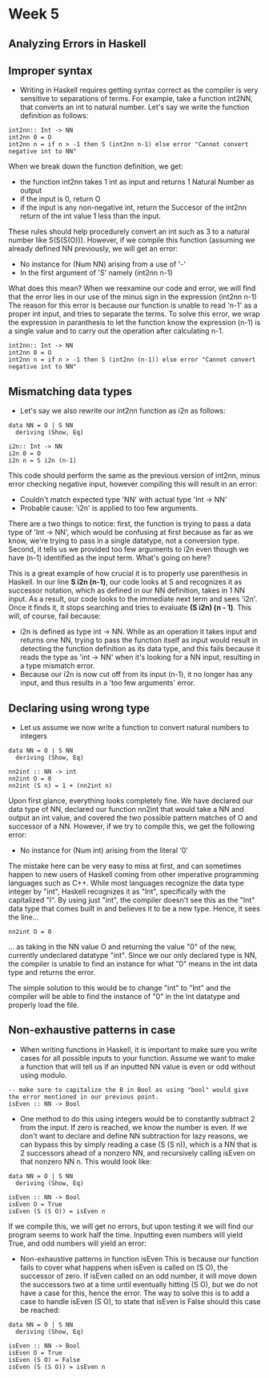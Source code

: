 # Week 5
## Analyzing Errors in Haskell
## Improper syntax
* Writing in Haskell requires getting syntax correct as the compiler is very sensitive to separations of terms. For example, take a function int2NN, that converts an int to natural number. Let's say we write the function definition as follows:
```
int2nn:: Int -> NN
int2nn 0 = O
int2nn n = if n > -1 then S (int2nn n-1) else error "Cannot convert negative int to NN"
```
When we break down the function definition, we get:
* the function int2nn takes 1 int as input and returns 1 Natural Number as output
* if the input is 0, return O
* if the input is any non-negative int, return the Succesor of the int2nn return of the int value 1 less than the input.

These rules should help procedurely convert an int such as 3 to a natural number like S(S(S(O))).
However, if we compile this function (assuming we already defined NN previously, we will get an error:

* No instance for (Num NN) arising from a use of '-'
* In the first argument of 'S' namely (int2nn n-1)

What does this mean? When we reexamine our code and error, we will find that the error lies in our use of the minus sign in the expression (int2nn n-1)
The reason for this error is because our function is unable to read 'n-1' as a proper int input, and tries to separate the terms. To solve this error, we wrap the expression in paranthesis to let the function know the expression (n-1) is a single value and to carry out the operation after calculating n-1.
```
int2nn:: Int -> NN
int2nn 0 = O
int2nn n = if n > -1 then S (int2nn (n-1)) else error "Cannot convert negative int to NN"
```
## Mismatching data types
* Let's say we also rewrite our int2nn function as i2n as follows:
```
data NN = O | S NN
  deriving (Show, Eq)

i2n:: Int -> NN
i2n 0 = O
i2n n = S i2n (n-1)
```
This code should perform the same as the previous version of int2nn, minus error checking negative input, however compiling this will result in an error:
* Couldn't match expected type 'NN' with actual type 'Int -> NN'
* Probable cause: 'i2n' is applied to too few arguments.

There are a two things to notice: first, the function is trying to pass a data type of 'Int -> NN', which would be confusing at first because as far as we know, we're trying to pass in a single datatype, not a conversion type. Second, it tells us we provided too few arguments to i2n even though we have (n-1) identified as the input term. What's going on here?

This is a great example of how crucial it is to properly use parenthesis in Haskell. In our line **S i2n (n-1)**, our code looks at S and recognizes it as successor notation, which as defined in our NN definition, takes in 1 NN input. As a result, our code looks to the immediate next term and sees 'i2n'. Once it finds it, it stops searching and tries to evaluate **(S i2n) (n - 1)**. This will, of course, fail because:
* i2n is defined as type int -> NN. While as an operation it takes input and returns one NN, trying to pass the function itself as input would result in detecting the function definition as its data type, and this fails because it reads the type as 'int -> NN' when it's looking for a NN input, resulting in a type mismatch error.
* Because our i2n is now cut off from its input (n-1), it no longer has any input, and thus results in a 'too few arguments' error.

## Declaring using wrong type
* Let us assume we now write a function to convert natural numbers to integers
```
data NN = O | S NN
  deriving (Show, Eq)

nn2int :: NN -> int
nn2int O = 0
nn2int (S n) = 1 + (nn2int n)
```

Upon first glance, everything looks completely fine. We have declared our data type of NN, declared our function nn2int that would take a NN and output an int value, and covered the two possible pattern matches of O and successor of a NN. However, if we try to compile this, we get the following error:
* No instance for (Num int) arising from the literal ‘0’

The mistake here can be very easy to miss at first, and can sometimes happen to new users of Haskell coming from other imperative programming languages such as C++. While most languages recognize the data type integer by "int", Haskell recognizes it as "Int", specifically with the capitalized "I". By using just "int", the compiler doesn't see this as the "Int" data type that comes built in and believes it to be a new type. Hence, it sees the line...
```
nn2int O = 0
```
... as taking in the NN value O and returning the value "0" of the new, currently undeclared datatype "int". Since we our only declared type is NN, the compiler is unable to find an instance for what "0" means in the int data type and returns the error.

The simple solution to this would be to change "int" to "Int" and the compiler will be able to find the instance of "0" in the Int datatype and properly load the file.

## Non-exhaustive patterns in case
* When writing functions in Haskell, it is important to make sure you write cases for all possible inputs to your function. Assume we want to make a function that will tell us if an inputted NN value is even or odd without using modulo.
```
-- make sure to capitalize the B in Bool as using "bool" would give the error mentioned in our previous point.
isEven :: NN -> Bool

```
* One method to do this using integers would be to constantly subtract 2 from the input. If zero is reached, we know the number is even. If we don't want to declare and define NN subtraction for lazy reasons, we can bypass this by simply reading a case (S (S n)), which is a NN that is 2 successors ahead of a nonzero NN, and recursively calling isEven on that nonzero NN n. This would look like:
```
data NN = O | S NN
  deriving (Show, Eq)

isEven :: NN -> Bool
isEven O = True
isEven (S (S O)) = isEven n
```
If we compile this, we will get no errors, but upon testing it we will find our program seems to work half the time. Inputting even numbers will yield True, and odd numbers will yield an error:
*  Non-exhaustive patterns in function isEven
This is because our function fails to cover what happens when isEven is called on (S O), the successor of zero. If isEven called on an odd number, it will move down the successors two at a time until eventually hitting (S O), but we do not have a case for this, hence the error. The way to solve this is to add a case to handle isEven (S O), to state that isEven is False should this case be reached:
```
data NN = O | S NN
  deriving (Show, Eq)

isEven :: NN -> Bool
isEven O = True
isEven (S O) = False
isEven (S (S O)) = isEven n
```
